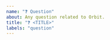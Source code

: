 ```yaml
---
name: "❓ Question"
about: Any question related to Orbit.
title: "❓ <TITLE>"
labels: "question"
---
```

